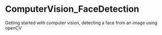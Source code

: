 # ComputerVision_FaceDetection
Getting started with computer vision, detecting a face from an image using openCV
